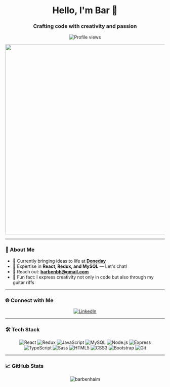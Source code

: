 

<div class="container">
  <h1 align="center">Hello, I'm Bar 👋</h1>
  <h3 align="center">Crafting code with creativity and passion</h3>

  <p align="center">
    <img src="https://komarev.com/ghpvc/?username=barbenhaim&label=👁️%20Profile%20Views&color=ff1493&style=for-the-badge" alt="Profile views" />
  </p>

  <div align="center">
    <img src="https://user-images.githubusercontent.com/233324/120282718-c807fd80-c2c7-11eb-976f-bbecb8a8c4d9.gif" width="600" />
  </div>

  <hr>

  ### 🚀 About Me

  - 🔭 Currently bringing ideas to life at [**Doneday**](https://doneday.onrender.com/)
  - 💬 Expertise in **React, Redux, and MySQL** — Let's chat!
  - 📧 Reach out: **[barbenbh@gmail.com](mailto:barbenbh@gmail.com)**
  - 🎸 Fun fact: I express creativity not only in code but also through my guitar riffs

  <hr>

  ### 🌐 Connect with Me
  <p align="center">
    <a href="https://www.linkedin.com/in/bar-ben-haim/" target="_blank"><img src="https://img.shields.io/badge/LinkedIn-0A66C2?style=for-the-badge&logo=linkedin&logoColor=white" alt="LinkedIn"></a>
  </p>

  <hr>

  ### 🛠️ Tech Stack
  <div class="tech-stack" align="center">
    <img src="https://img.shields.io/badge/React-61DAFB?style=for-the-badge&logo=react&logoColor=black" alt="React"/>
    <img src="https://img.shields.io/badge/Redux-764ABC?style=for-the-badge&logo=redux&logoColor=white" alt="Redux"/>
    <img src="https://img.shields.io/badge/JavaScript-F7DF1E?style=for-the-badge&logo=javascript&logoColor=black" alt="JavaScript"/>
    <img src="https://img.shields.io/badge/MySQL-4479A1?style=for-the-badge&logo=mysql&logoColor=white" alt="MySQL"/>
    <img src="https://img.shields.io/badge/Node.js-339933?style=for-the-badge&logo=node-dot-js&logoColor=white" alt="Node.js"/>
    <img src="https://img.shields.io/badge/Express-000000?style=for-the-badge&logo=express&logoColor=white" alt="Express"/>
    <img src="https://img.shields.io/badge/TypeScript-3178C6?style=for-the-badge&logo=typescript&logoColor=white" alt="TypeScript"/>
    <img src="https://img.shields.io/badge/Sass-CC6699?style=for-the-badge&logo=sass&logoColor=white" alt="Sass"/>
    <img src="https://img.shields.io/badge/HTML5-E34F26?style=for-the-badge&logo=html5&logoColor=white" alt="HTML5"/>
    <img src="https://img.shields.io/badge/CSS3-1572B6?style=for-the-badge&logo=css3&logoColor=white" alt="CSS3"/>
    <img src="https://img.shields.io/badge/Bootstrap-563D7C?style=for-the-badge&logo=bootstrap&logoColor=white" alt="Bootstrap"/>
    <img src="https://img.shields.io/badge/Git-F05032?style=for-the-badge&logo=git&logoColor=white" alt="Git"/>
  </div>

  <hr>

  ### 📈 GitHub Stats
  <p align="center">
    <img align="center" src="https://github-readme-stats.vercel.app/api?username=barbenhaim&show_icons=true&theme=radical" alt="barbenhaim" />
  </p>
</div>
